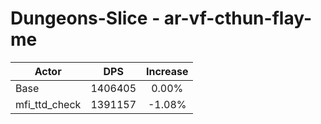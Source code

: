 # Dungeons-Slice - ar-vf-cthun-flay-me
| Actor | DPS | Increase |
|---|:---:|:---:|
|Base|1406405|0.00%|
|mfi_ttd_check|1391157|-1.08%|
